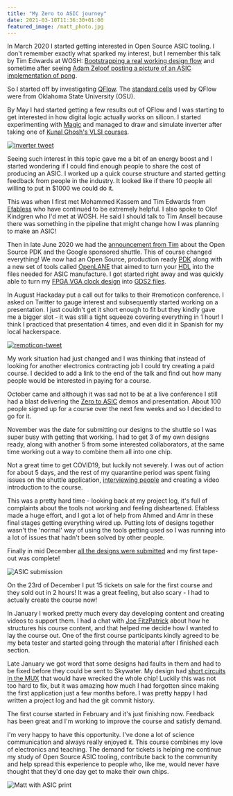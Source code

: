 ```yaml
---
title: "My Zero to ASIC journey"
date: 2021-03-10T11:36:30+01:00
featured_image: /matt_photo.jpg
---
```


In March 2020 I started getting interested in Open Source ASIC tooling. I don't remember exactly what sparked my interest, but I remember this talk by Tim Edwards at WOSH: [Bootstrapping a real working design flow](https://www.youtube.com/watch?v=ztcAbszOBs8) and sometime after seeing [Adam Zeloof posting a picture of an ASIC implementation of pong](https://twitter.com/azzeloof/status/1180877525372882944).

So I started off by investigating [QFlow](http://opencircuitdesign.com/qflow/). The [standard cells](/terminology/standardcell) used by QFlow were from Oklahoma State University (OSU).

By May I had started getting a few results out of QFlow and I was starting to get interested in how digital logic actually works on silicon. I started experimenting with [Magic](/terminology/magic) and managed to draw and simulate inverter after taking one of [Kunal Ghosh's VLSI courses](https://www.vlsisystemdesign.com/basic_courses/). 

[![inverter tweet](/inverter_tweet.png)](https://twitter.com/matthewvenn/status/1274728518216306690)

Seeing such interest in this topic gave me a bit of an energy boost and I started wondering if I could find enough people to share the cost of producing an ASIC. I worked up a quick course structure and started getting feedback from people in the industry. It looked like if there 10 people all willing to put in $1000 we could do it.

This was when I first met Mohammed Kassem and Tim Edwards from [Efabless](https://efabless.com/) who have continued to be extremely helpful. I also spoke to Olof Kindgren who I'd met at WOSH. He said I should talk to Tim Ansell because there was something in the pipeline that might change how I was planning to make an ASIC!

Then in late June 2020 we had the [announcement from Tim](https://www.youtube.com/watch?v=EczW2IWdnOM) about the Open Source PDK and the Google sponsored shuttle. 
This of course changed everything! We now had an Open Source, production ready [PDK](/terminology/pdk) along with a new set of tools called [OpenLANE](/terminology/openlane) that aimed to turn your [HDL](/terminology/hdl) into the files needed for ASIC manufacture. I got started right away and was quickly able to turn my [FPGA VGA clock design](/post/vga_clock/) into [GDS2 files](/terminology/gds2).

In August Hackaday put a call out for talks to their #remoticon conference. I asked on Twitter to gauge interest and subsequently started working on a presentation.
I just couldn't get it short enough to fit but they kindly gave me a bigger slot - it was still a tight squeeze covering everything in 1 hour! I think I practiced that presentation 4 times, and even did it in Spanish for my local hackerspace.

[![remoticon-tweet](/remoticon_tweet.png)](https://twitter.com/matthewvenn/status/1298282514495213574)

My work situation had just changed and I was thinking that instead of looking for another electronics contracting job I could try creating a paid course. I decided to add a link to the end of the talk and find out how many people would be interested in paying for a course.

October came and although it was sad not to be at a live conference I still had a blast delivering the [Zero to ASIC](/post/remoticon-talk) demos and presentation. About 100 people signed up for a course over the next few weeks and so I decided to go for it.

November was the date for submitting our designs to the shuttle so I was super busy with getting that working. I had to get 3 of my own designs ready, along with another 5 from some interested collaborators, at the same time working out a way to combine them all into one chip.

Not a great time to get COVID19, but luckily not severely. I was out of action for about 5 days, and the rest of my quarantine period was spent fixing issues on the shuttle application, [interviewing people](/tags/interviews) and creating a video introduction to the course. 

This was a pretty hard time - looking back at my project log, it's full of complaints about the tools not working and feeling disheartened. Efabless made a huge effort, and I got a lot of help from Ahmed and Amr in these final stages getting everything wired up. Putting lots of designs together wasn't the 'normal' way of using the tools getting used so I was running into a lot of issues that hadn't been solved by other people.

Finally in mid December [all the designs were submitted](/post/asic_submitted) and my first tape-out was complete!

![ASIC submission](/caravel-numbered.png)

On the 23rd of December I put 15 tickets on sale for the first course and they sold out in 2 hours! It was a great feeling, but also scary - I had to actually create the course now!

In January I worked pretty much every day developing content and creating videos to support them. I had a chat with [Joe FitzPatrick](https://securinghardware.com/) about how he structures his course content, and that helped me decide how I wanted to lay the course out. One of the first course participants kindly agreed to be my beta tester and started going through the material after I finished each section.

Late January we got word that some designs had faults in them and had to be fixed before they could be sent to Skywater. My design had [short circuits in the MUX](/post/last_minute_drc/) that would have wrecked the whole chip! Luckily this was not too hard to fix, but it was amazing how much I had forgotten since making the first application just a few months before. I was pretty happy I had written a project log and had the git commit history.

The first course started in February and it's just finishing now. Feedback has been great and I'm working to improve the course and satisfy demand.

I'm very happy to have this opportunity. I've done a lot of science communication and always really enjoyed it. This course combines my love of electronics and teaching. 
The demand for tickets is helping me continue my study of Open Source ASIC tooling, contribute back to the community and help spread this experience to people who, like me, would never have thought that they'd one day get to make their own chips.

![Matt with ASIC print](/matt_photo.jpg)
